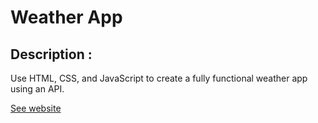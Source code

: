 # Weather App

## Description : 
Use HTML, CSS, and JavaScript to create a fully functional weather app using an API.

[See website](https://abane1.github.io/weather_app/)